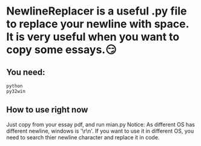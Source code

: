 # NewlineReplacer is a useful .py file to replace your newline with space. It is very useful when you want to copy some essays.😏
## You need:
```
python
py32win
```
## How to use right now
Just copy from your essay pdf, and run mian.py
Notice: As different OS has different newline, windows is '\r\n'. If you want to use it in different OS, you need to search thier newline character and replace it in code.